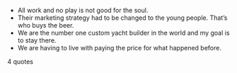  - All work and no play is not good for the soul.
 - Their marketing strategy had to be changed to the young people. That’s who buys the beer.
 - We are the number one custom yacht builder in the world and my goal is to stay there.
 - We are having to live with paying the price for what happened before.

4 quotes